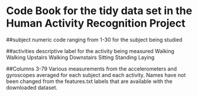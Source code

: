 # Code Book for the tidy data set in the Human Activity Recognition Project

##subject
numeric code ranging from 1-30 for the subject being studied

##activities
descriptive label for the activity being measured
Walking
Walking Upstairs
Walking Downstairs
Sitting
Standing
Laying

##Columns 3-79
Various measurements from the accelerometers and gyroscopes averaged
for each subject and each activity.  Names have not been changed 
from the features.txt labels that are available with the downloaded 
dataset.  
